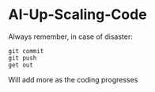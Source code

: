 # AI-Up-Scaling-Code

Always remember, in case of disaster:

```
git commit
git push
get out
```
Will add more as the coding progresses

